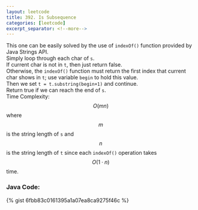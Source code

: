 ```yaml
---
layout: leetcode
title: 392. Is Subsequence
categories: [leetcode]
excerpt_separator: <!--more-->
---
```

This one can be easily solved by the use of `indexOf()` function provided by Java Strings API.  
Simply loop through each char of `s`.  
If current char is not in `t`, then just return false.  
Otherwise, the `indexOf()` function must return the first index that current char shows in `t`; use variable `begin` to hold this value.  
Then we set `t = t.substring(begin+1)` and continue.  
Return true if we can reach the end of `s`.  
Time Complexity: $$O(mn)$$ where $$m$$ is the string length of `s` and $$n$$ is the string length of `t` since each `indexOf()` operation takes $$O(1 \cdot n)$$ time.  
<!--more-->

### Java Code:
{% gist 6fbb83c0161395a1a07ea8ca9275f46c %}
<div
  class="fb-like"
  data-share="true"
  data-width="450"
  data-show-faces="true">
</div>
<div class="fb-comments" data-href="https://tyge318.github.io/{{page.title}}/" data-numposts="10"></div>
